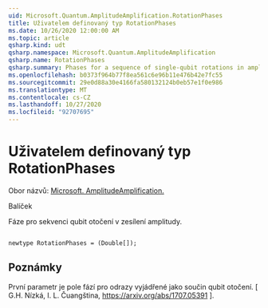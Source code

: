 ```yaml
---
uid: Microsoft.Quantum.AmplitudeAmplification.RotationPhases
title: Uživatelem definovaný typ RotationPhases
ms.date: 10/26/2020 12:00:00 AM
ms.topic: article
qsharp.kind: udt
qsharp.namespace: Microsoft.Quantum.AmplitudeAmplification
qsharp.name: RotationPhases
qsharp.summary: Phases for a sequence of single-qubit rotations in amplitude amplification.
ms.openlocfilehash: b0373f964b77f8ea561c6e96b11e476b42e7fc55
ms.sourcegitcommit: 29e0d88a30e4166fa580132124b0eb57e1f0e986
ms.translationtype: MT
ms.contentlocale: cs-CZ
ms.lasthandoff: 10/27/2020
ms.locfileid: "92707695"
---
```

# <a name="rotationphases-user-defined-type"></a>Uživatelem definovaný typ RotationPhases

Obor názvů: [Microsoft. AmplitudeAmplification.](xref:Microsoft.Quantum.AmplitudeAmplification)

Balíček [](https://nuget.org/packages/)


Fáze pro sekvenci qubit otočení v zesílení amplitudy.

```qsharp

newtype RotationPhases = (Double[]);
```



## <a name="remarks"></a>Poznámky

První parametr je pole fází pro odrazy vyjádřené jako součin qubit otočení.
[ G.H. Nízká, I. L. Čuangština, https://arxiv.org/abs/1707.05391 ].
